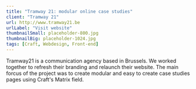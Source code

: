 ```yaml
---
title: "Tramway 21: modular online case studies"
client: "Tramway 21"
url: http://www.tramway21.be
urlLabel: "Visit website"
thumbnailSmall: placeholder-800.jpg
thumbnailBig: placeholder-1024.jpg
tags: [Craft, Webdesign, Front-end]
---
```


Tramway21 is a communication agency based in Brussels. We worked together to refresh their branding and relaunch their website. The main forcus of the project was to create modular and easy to create case studies pages using Craft's Matrix field.
